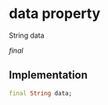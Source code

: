 


# data property







String data
  
_<span class="feature">final</span>_






## Implementation

```dart
final String data;
```







